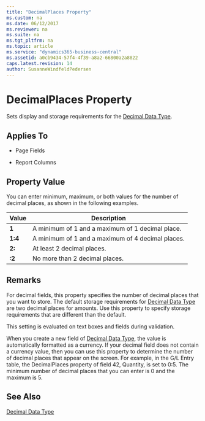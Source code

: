 ```yaml
---
title: "DecimalPlaces Property"
ms.custom: na
ms.date: 06/12/2017
ms.reviewer: na
ms.suite: na
ms.tgt_pltfrm: na
ms.topic: article
ms.service: "dynamics365-business-central"
ms.assetid: a0cb9434-57f4-4f39-a8a2-66800a2a8822
caps.latest.revision: 14
author: SusanneWindfeldPedersen
---
```


# DecimalPlaces Property
Sets display and storage requirements for the [Decimal Data Type](../datatypes/devenv-decimal-data-type.md).  
  
## Applies To  
  
-   Page Fields  
  
-   Report Columns  
  
## Property Value  
 You can enter minimum, maximum, or both values for the number of decimal places, as shown in the following examples.  
  
|Value|Description|  
|-----------|---------------------------------------|  
|**1**|A minimum of 1 and a maximum of 1 decimal place.|  
|**1:4**|A minimum of 1 and a maximum of 4 decimal places.|  
|**2:**|At least 2 decimal places.|  
|**:2**|No more than 2 decimal places.|  
  
## Remarks  
 For decimal fields, this property specifies the number of decimal places that you want to store. The default storage requirements for [Decimal Data Type](../datatypes/devenv-decimal-data-type.md) are two decimal places for amounts. Use this property to specify storage requirements that are different than the default.  
  
 This setting is evaluated on text boxes and fields during validation.  
  
 When you create a new field of [Decimal Data Type](../datatypes/devenv-decimal-data-type.md), the value is automatically formatted as a currency. If your decimal field does not contain a currency value, then you can use this property to determine the number of decimal places that appear on the screen. For example, in the G/L Entry table, the DecimalPlaces property of field 42, Quantity, is set to 0:5. The minimum number of decimal places that you can enter is 0 and the maximum is 5.  
  
## See Also  
 [Decimal Data Type](../datatypes/devenv-decimal-data-type.md)   